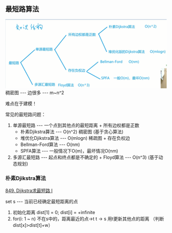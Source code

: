 ## 最短路算法 
![](image/2020-10-28-08-37-33.png)
稠密图 --- 边很多 --- m~n^2 

难点在于建模！

常见的最短路问题：
   1. 单源最短路    --- 一个点到其他点的最短距离
    + 所有边权都是正数
        - 朴素Djikstra算法 --- O(n^2) 稠密图 (基于贪心算法)
        - 堆优化Djikstra算法 --- O(mlogn) 稀疏图
    + 存在负权边
        - Bellman-Ford算法 --- O(nm)
        - SPFA算法 --- 一般情况下O(m)，最坏情况O(nm)
   2. 多源汇最短路   --- 起点和终点都是不确定的
    + Floyd算法 --- O(n^3)  (基于动态规划)


### 朴素Djikstra算法

[849. Dijkstra求最短路 I](https://www.acwing.com/problem/content/description/851/)

set s --- 当前已经确定最短距离的点

1. 初始化距离 dist[1] = 0; dist[i] = +infinite
2. for(i: 1 ~ n) 
   不在s中的，距离最近的点->t
   t -> s
   用t更新其他点的距离 （判断dist[x]>dist[t]+w）